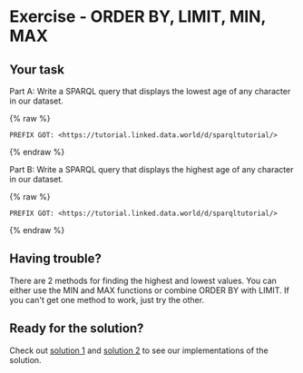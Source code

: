 # Exercise - ORDER BY, LIMIT, MIN, MAX

## Your task

Part A: Write a SPARQL query that displays the lowest age of any character in our dataset.

{% raw  %}
~~~~
PREFIX GOT: <https://tutorial.linked.data.world/d/sparqltutorial/>
~~~~
{% endraw  %}

Part B: Write a SPARQL query that displays the highest age of any character in our dataset.

{% raw  %}
~~~~
PREFIX GOT: <https://tutorial.linked.data.world/d/sparqltutorial/>
~~~~
{% endraw  %}

## Having trouble?
There are 2 methods for finding the highest and lowest values. You can either use the MIN and MAX functions or combine ORDER BY with LIMIT. If you can't get one method to work, just try the other.

## Ready for the solution?
Check out [solution 1](./exercise_SASS_solution_1.md) and [solution 2](./exercise_SASS_solution_2.md) to see our implementations of the solution.
